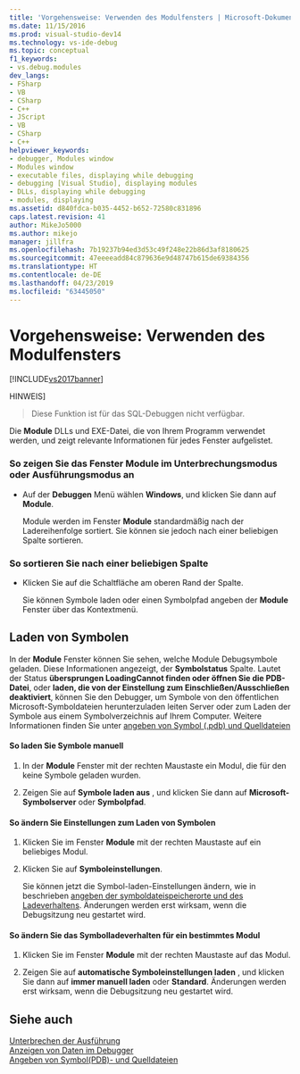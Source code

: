 ```yaml
---
title: 'Vorgehensweise: Verwenden des Modulfensters | Microsoft-Dokumentation'
ms.date: 11/15/2016
ms.prod: visual-studio-dev14
ms.technology: vs-ide-debug
ms.topic: conceptual
f1_keywords:
- vs.debug.modules
dev_langs:
- FSharp
- VB
- CSharp
- C++
- JScript
- VB
- CSharp
- C++
helpviewer_keywords:
- debugger, Modules window
- Modules window
- executable files, displaying while debugging
- debugging [Visual Studio], displaying modules
- DLLs, displaying while debugging
- modules, displaying
ms.assetid: d840fdca-b035-4452-b652-72580c831896
caps.latest.revision: 41
author: MikeJo5000
ms.author: mikejo
manager: jillfra
ms.openlocfilehash: 7b19237b94ed3d53c49f248e22b86d3af8180625
ms.sourcegitcommit: 47eeeeadd84c879636e9d48747b615de69384356
ms.translationtype: HT
ms.contentlocale: de-DE
ms.lasthandoff: 04/23/2019
ms.locfileid: "63445050"
---
```

# <a name="how-to-use-the-modules-window"></a>Vorgehensweise: Verwenden des Modulfensters
[!INCLUDE[vs2017banner](../includes/vs2017banner.md)]

HINWEIS]
> Diese Funktion ist für das SQL-Debuggen nicht verfügbar.  
  
 Die **Module** DLLs und EXE-Datei, die von Ihrem Programm verwendet werden, und zeigt relevante Informationen für jedes Fenster aufgelistet.  
  
### <a name="to-display-the-modules-window-in-break-mode-or-in-run-mode"></a>So zeigen Sie das Fenster Module im Unterbrechungsmodus oder Ausführungsmodus an  
  
- Auf der **Debuggen** Menü wählen **Windows**, und klicken Sie dann auf **Module**.  
  
     Module werden im Fenster **Module** standardmäßig nach der Ladereihenfolge sortiert. Sie können sie jedoch nach einer beliebigen Spalte sortieren.  
  
### <a name="to-sort-by-any-column"></a>So sortieren Sie nach einer beliebigen Spalte  
  
- Klicken Sie auf die Schaltfläche am oberen Rand der Spalte.  
  
     Sie können Symbole laden oder einen Symbolpfad angeben der **Module** Fenster über das Kontextmenü.  
  
## <a name="loading-symbols"></a>Laden von Symbolen  
 In der **Module** Fenster können Sie sehen, welche Module Debugsymbole geladen. Diese Informationen angezeigt, der **Symbolstatus** Spalte. Lautet der Status **übersprungen LoadingCannot finden oder öffnen Sie die PDB-Datei**, oder **laden, die von der Einstellung zum Einschließen/Ausschließen deaktiviert**, können Sie den Debugger, um Symbole von den öffentlichen Microsoft-Symboldateien herunterzuladen leiten Server oder zum Laden der Symbole aus einem Symbolverzeichnis auf Ihrem Computer. Weitere Informationen finden Sie unter [angeben von Symbol (.pdb) und Quelldateien](../debugger/specify-symbol-dot-pdb-and-source-files-in-the-visual-studio-debugger.md)  
  
#### <a name="to-load-symbols-manually"></a>So laden Sie Symbole manuell  
  
1. In der **Module** Fenster mit der rechten Maustaste ein Modul, die für den keine Symbole geladen wurden.  
  
2. Zeigen Sie auf **Symbole laden aus** , und klicken Sie dann auf **Microsoft-Symbolserver** oder **Symbolpfad**.  
  
#### <a name="to-change-symbol-load-settings"></a>So ändern Sie Einstellungen zum Laden von Symbolen  
  
1. Klicken Sie im Fenster **Module** mit der rechten Maustaste auf ein beliebiges Modul.  
  
2. Klicken Sie auf **Symboleinstellungen**.  
  
     Sie können jetzt die Symbol-laden-Einstellungen ändern, wie in beschrieben [angeben der symboldateispeicherorte und des Ladeverhaltens](../debugger/specify-symbol-dot-pdb-and-source-files-in-the-visual-studio-debugger.md#BKMK_Specify_symbol_locations_and_loading_behavior). Änderungen werden erst wirksam, wenn die Debugsitzung neu gestartet wird.  
  
#### <a name="to-change-symbol-load-behavior-for-a-specific-module"></a>So ändern Sie das Symbolladeverhalten für ein bestimmtes Modul  
  
1. Klicken Sie im Fenster **Module** mit der rechten Maustaste auf das Modul.  
  
2. Zeigen Sie auf **automatische Symboleinstellungen laden** , und klicken Sie dann auf **immer manuell laden** oder **Standard**. Änderungen werden erst wirksam, wenn die Debugsitzung neu gestartet wird.  
  
## <a name="see-also"></a>Siehe auch  
 [Unterbrechen der Ausführung](http://msdn.microsoft.com/30fc4643-f337-4651-b1ff-f2de2c098d40)   
 [Anzeigen von Daten im Debugger](../debugger/viewing-data-in-the-debugger.md)   
 [Angeben von Symbol(PDB)- und Quelldateien](../debugger/specify-symbol-dot-pdb-and-source-files-in-the-visual-studio-debugger.md)
